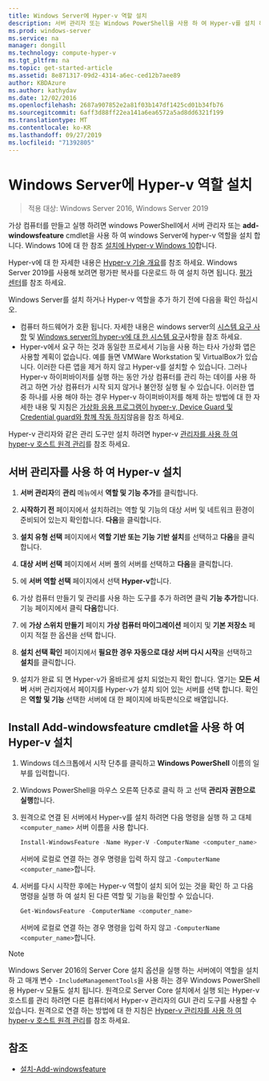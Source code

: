 ```yaml
---
title: Windows Server에 Hyper-v 역할 설치
description: 서버 관리자 또는 Windows PowerShell을 사용 하 여 Hyper-v를 설치 하기 위한 지침을 제공 합니다.
ms.prod: windows-server
ms.service: na
manager: dongill
ms.technology: compute-hyper-v
ms.tgt_pltfrm: na
ms.topic: get-started-article
ms.assetid: 8e871317-09d2-4314-a6ec-ced12b7aee89
author: KBDAzure
ms.author: kathydav
ms.date: 12/02/2016
ms.openlocfilehash: 2687a907852e2a81f03b147df1425cd01b34fb76
ms.sourcegitcommit: 6aff3d88ff22ea141a6ea6572a5ad8dd6321f199
ms.translationtype: MT
ms.contentlocale: ko-KR
ms.lasthandoff: 09/27/2019
ms.locfileid: "71392805"
---
```

# <a name="install-the-hyper-v-role-on-windows-server"></a>Windows Server에 Hyper-v 역할 설치

>적용 대상: Windows Server 2016, Windows Server 2019
  
가상 컴퓨터를 만들고 실행 하려면 windows PowerShell에서 서버 관리자 또는 **add-windowsfeature** cmdlet을 사용 하 여 windows Server에 hyper-v 역할을 설치 합니다. Windows 10에 대 한 참조 [설치에 Hyper-v Windows 10](https://docs.microsoft.com/virtualization/hyper-v-on-windows/quick-start/enable-hyper-v)합니다.

Hyper-v에 대 한 자세한 내용은 [Hyper-v 기술 개요](../Hyper-V-Technology-Overview.md)를 참조 하세요. Windows Server 2019를 사용해 보려면 평가판 복사를 다운로드 하 여 설치 하면 됩니다. [평가 센터](https://www.microsoft.com/evalcenter/evaluate-windows-server-2019)를 참조 하세요.

Windows Server를 설치 하거나 Hyper-v 역할을 추가 하기 전에 다음을 확인 하십시오.
- 컴퓨터 하드웨어가 호환 됩니다. 자세한 내용은 windows server의 [시스템 요구 사항](../../../get-started/System-Requirements.md) 및 [Windows server의 hyper-v에 대 한 시스템 요구](../System-requirements-for-Hyper-V-on-Windows.md)사항을 참조 하세요.
- Hyper-v에서 요구 하는 것과 동일한 프로세서 기능을 사용 하는 타사 가상화 앱은 사용할 계획이 없습니다. 예를 들면 VMWare Workstation 및 VirtualBox가 있습니다. 이러한 다른 앱을 제거 하지 않고 Hyper-v를 설치할 수 있습니다. 그러나 Hyper-v 하이퍼바이저를 실행 하는 동안 가상 컴퓨터를 관리 하는 데이를 사용 하려고 하면 가상 컴퓨터가 시작 되지 않거나 불안정 실행 될 수 있습니다. 이러한 앱 중 하나를 사용 해야 하는 경우 Hyper-v 하이퍼바이저를 해제 하는 방법에 대 한 자세한 내용 및 지침은 [가상화 응용 프로그램이 hyper-v, Device Guard 및 Credential guard와 함께 작동 하지](https://support.microsoft.com/help/3204980/virtualization-applications-do-not-work-together-with-hyper-v-device-g)않음을 참조 하세요.

Hyper-v 관리자와 같은 관리 도구만 설치 하려면 hyper-v [관리자를 사용 하 여 hyper-v 호스트 원격 관리](../Manage/Remotely-manage-Hyper-V-hosts.md)를 참조 하세요.
  
## <a name="install-hyper-v-by-using-server-manager"></a>서버 관리자를 사용 하 여 Hyper-v 설치  
  
1. **서버 관리자**의 **관리** 메뉴에서 **역할 및 기능 추가**를 클릭합니다.  
  
2. **시작하기 전** 페이지에서 설치하려는 역할 및 기능의 대상 서버 및 네트워크 환경이 준비되어 있는지 확인합니다. **다음**을 클릭합니다.  
  
3. **설치 유형 선택** 페이지에서 **역할 기반 또는 기능 기반 설치**를 선택하고 **다음**을 클릭합니다.  
  
4. **대상 서버 선택** 페이지에서 서버 풀의 서버를 선택하고 **다음**을 클릭합니다.  
  
5. 에 **서버 역할 선택** 페이지에서 선택 **Hyper-v**합니다.  
  
6. 가상 컴퓨터 만들기 및 관리를 사용 하는 도구를 추가 하려면 클릭 **기능 추가**합니다. 기능 페이지에서 클릭 **다음**합니다.  
  
7. 에 **가상 스위치 만들기** 페이지 **가상 컴퓨터 마이그레이션** 페이지 및 **기본 저장소** 페이지 적절 한 옵션을 선택 합니다.  
  
8. **설치 선택 확인** 페이지에서 **필요한 경우 자동으로 대상 서버 다시 시작**을 선택하고 **설치**를 클릭합니다.  
  
9. 설치가 완료 되 면 Hyper-v가 올바르게 설치 되었는지 확인 합니다. 열기는 **모든 서버** 서버 관리자에서 페이지를 Hyper-v가 설치 되어 있는 서버를 선택 합니다. 확인은 **역할 및 기능** 선택한 서버에 대 한 페이지에 바둑판식으로 배열입니다.  
  
## <a name="install-hyper-v-by-using-the-install-windowsfeature-cmdlet"></a>Install Add-windowsfeature cmdlet을 사용 하 여 Hyper-v 설치  
  
1. Windows 데스크톱에서 시작 단추를 클릭하고 **Windows PowerShell** 이름의 일부를 입력합니다.  
  
2. Windows PowerShell을 마우스 오른쪽 단추로 클릭 하 고 선택 **관리자 권한으로 실행**합니다.  
  
3. 원격으로 연결 된 서버에서 Hyper-v를 설치 하려면 다음 명령을 실행 하 고 대체 `<computer_name>` 서버 이름을 사용 합니다.  
  
    ```powershell
    Install-WindowsFeature -Name Hyper-V -ComputerName <computer_name> -IncludeManagementTools -Restart  
    ```  
  
    서버에 로컬로 연결 하는 경우 명령을 입력 하지 않고 `-ComputerName <computer_name>`합니다.  
  
4. 서버를 다시 시작한 후에는 Hyper-v 역할이 설치 되어 있는 것을 확인 하 고 다음 명령을 실행 하 여 설치 된 다른 역할 및 기능을 확인할 수 있습니다.  
  
    ```powershell
    Get-WindowsFeature -ComputerName <computer_name>  
    ```  
  
    서버에 로컬로 연결 하는 경우 명령을 입력 하지 않고 `-ComputerName <computer_name>`합니다.  
  
> [!NOTE]  
> Windows Server 2016의 Server Core 설치 옵션을 실행 하는 서버에이 역할을 설치 하 고 매개 변수 `-IncludeManagementTools`을 사용 하는 경우 Windows PowerShell 용 Hyper-v 모듈도 설치 됩니다. 원격으로 Server Core 설치에서 실행 되는 Hyper-v 호스트를 관리 하려면 다른 컴퓨터에서 Hyper-v 관리자의 GUI 관리 도구를 사용할 수 있습니다. 원격으로 연결 하는 방법에 대 한 지침은 [Hyper-v 관리자를 사용 하 여 hyper-v 호스트 원격 관리](../Manage/Remotely-manage-Hyper-V-hosts.md)를 참조 하세요.  
  
## <a name="see-also"></a>참조  
  
- [설치-Add-windowsfeature](https://docs.microsoft.com/powershell/module/Microsoft.Windows.ServerManager.Migration/Install-WindowsFeature)  
